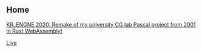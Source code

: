 ## Home

[KR_ENGNE 2020: Remake of my university CG lab Pascal project from 2001 in Rust WebAssembly!](https://github.com/kilork/kr_engine)

[Live](https://kilork.github.io/kr-engne/index.html)
